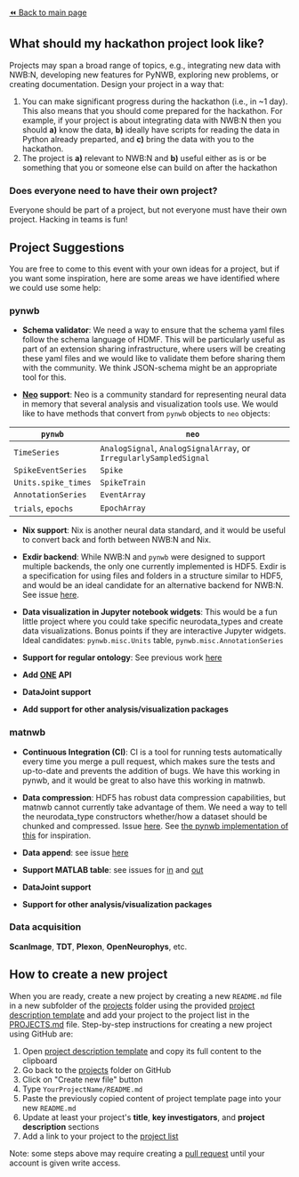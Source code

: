 [:rewind: Back to main page](../README.md)

## What should my hackathon project look like?

Projects may span a broad range of topics, e.g., integrating new data with NWB:N, developing new features for PyNWB, exploring new problems, or creating documentation. Design your project in a way that:
  1. You can make significant progress during the hackathon (i.e., in ~1 day). This also means that you should come prepared for the hackathon. For example, if your project is about integrating data with NWB:N then you should **a)** know the data, **b)** ideally have scripts for reading the data in Python already preparted, and **c)** bring the data with you to the hackathon.
  1. The project is **a)** relevant to NWB:N and **b)** useful either as is or be something that you or someone else can build on after the hackathon 
  
### Does everyone need to have their own project?

Everyone should be part of a project, but not everyone must have their own project. Hacking in teams is fun!

## Project Suggestions
You are free to come to this event with your own ideas for a project, but if you want some inspiration, here are some areas we have identified where we could use some help:

### pynwb

* **Schema validator**: We need a way to ensure that the schema yaml files follow the schema language of HDMF. This will be particularly useful as part of an extension sharing infrastructure, where users will be creating these yaml files and we would like to validate them before sharing them with the community. We think JSON-schema might be an appropriate tool for this.

* **[Neo](https://www.ncbi.nlm.nih.gov/pmc/articles/PMC3930095/) support**: Neo is a community standard for representing neural data in memory that several analysis and visualization tools use. We would like to have methods that convert from `pynwb` objects to `neo` objects:

| `pynwb`|  `neo`|
| --- | --- |
| `TimeSeries`| `AnalogSignal`, `AnalogSignalArray`, or `IrregularlySampledSignal`|
| `SpikeEventSeries`| `Spike`|
| `Units.spike_times`| `SpikeTrain`|
| `AnnotationSeries`| `EventArray`|
| `trials`, `epochs`| `EpochArray`|

* **Nix support**: Nix is another neural data standard, and it would be useful to convert back and forth between NWB:N and Nix.

* **Exdir backend**: While NWB:N and `pynwb` were designed to support multiple backends, the only one currently implemented is HDF5. Exdir is a specification for using files and folders in a structure similar to HDF5, and would be an ideal candidate for an alternative backend for NWB:N. See issue [here](https://github.com/NeurodataWithoutBorders/pynwb/issues/629).

* **Data visualization in Jupyter notebook widgets**: This would be a fun little project where you could take specific neurodata_types and create data visualizations. Bonus points if they are interactive Jupyter widgets. Ideal candidates: `pynwb.misc.Units` table, `pynwb.misc.AnnotationSeries`

* **Support for regular ontology**: See previous work [here](https://github.com/NeurodataWithoutBorders/nwb-schema/issues/1)

* **Add [ONE](https://ibllib.readthedocs.io/en/latest/04_reference.html#open-neurophysiology-environment) API**

* **DataJoint support**

* **Add support for other analysis/visualization packages**

### matnwb

* **Continuous Integration (CI)**: CI is a tool for running tests automatically every time you merge a pull request, which makes sure the tests and up-to-date and prevents the addition of bugs. We have this working in pynwb, and it would be great to also have this working in matnwb.

* **Data compression**: HDF5 has robust data compression capabilities, but matnwb cannot currently take advantage of them. We need a way to tell the neurodata_type constructors whether/how a dataset should be chunked and compressed. Issue [here](https://github.com/NeurodataWithoutBorders/matnwb/issues/50). See [the pynwb implementation of this](https://pynwb.readthedocs.io/en/stable/tutorials/general/advanced_hdf5_io.html#sphx-glr-tutorials-general-advanced-hdf5-io-py) for inspiration.

* **Data append**: see issue [here](https://github.com/NeurodataWithoutBorders/matnwb/issues/109)

* **Support MATLAB table**: see issues for [in](https://github.com/NeurodataWithoutBorders/matnwb/issues/98) and [out](https://github.com/NeurodataWithoutBorders/matnwb/issues/111)

* **DataJoint support**

* **Support for other analysis/visualization packages**


### Data acquisition

**ScanImage**, **TDT**, **Plexon**, **OpenNeurophys**, etc.


## How to create a new project

When you are ready, create a new project by creating a new `README.md` file in a new subfolder of the [projects](.) folder using the provided [project description template][project-description-template] and add your project to the project list in the [PROJECTS.md](PROJECTS.md) file. Step-by-step instructions for creating a new project using GitHub are:

1. Open [project description template][project-description-template] and copy its full content to the clipboard
1. Go back to the [projects](https://github.com/NeurodataWithoutBorders/nwb_hackathons/tree/master/HCK06_2018_Janelia/projects) folder on GitHub
1. Click on "Create new file" button
1. Type `YourProjectName/README.md`
1. Paste the previously copied content of project template page into your new `README.md`
1. Update at least your project's **title**, **key investigators**, and **project description** sections
1. Add a link to your project to the [project list](PROJECTS.md)

Note: some steps above may require creating a [pull request](https://help.github.com/articles/creating-a-pull-request/) until your account is given write access.

[project-description-template]: https://raw.githubusercontent.com/NeurodataWithoutBorders/nwb_hackathons/master/HCK06_2018_Janelia/projects/template/README.md
